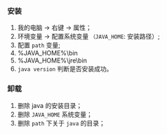 ### 安装
1. 我的电脑 -> 右键 -> 属性；
2. 环境变量 -> 配置系统变量 `（JAVA_HOME`: 安装路径）;
3. 配置 `path` 变量;
  1. %JAVA_HOME%\bin
  2. %JAVA_HOME%\jre\bin
4. `java version` 判断是否安装成功。

### 卸载
1. 删除 java 的安装目录；
2. 删除 `JAVA_HOME` 系统变量；
3. 删除 `path` 下关于 `java` 的目录；
